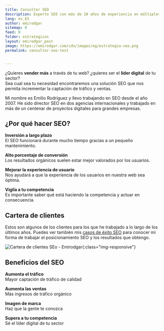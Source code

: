 ```yaml
---
title: Consultor SEO
description: Experto SEO con más de 10 años de experiencia en múltiples agencias, países y proyectos. Hablemos, es gratis.
lang: es_ES
author: emirodgar
sitemap: 0
feed: 0
folder: estrategicos
layout: emirodgar_post
image: https://emirodgar.com/cdn/images/og/estrategia-seo.png
permalink: consultor-seo-test


---
```


¿Quieres **vender más** a través de tu web? ¿quieres ser el **líder digital** de tu sector?  
Sea cual sea tu necesidad encontraremos una solución SEO que nos permita incrementar la captación de tráfico y ventas.

Mi nombre es Emilio Rodríguez y llevo trabajando en SEO desde el año 2007. He sido director SEO en dos agencias internacionales y trabajado en más de un centenar de proyectos digitales para grandes empresas.

## ¿Por qué hacer SEO?

**Inversión a largo plazo**  
El SEO funcionará durante mucho tiempo gracias a un pequeño mantenimiento.  

**Alto porcentaje de conversión**  
Los resultados orgánicos suelen estar mejor valorados por los usuarios.  

**Mejorar la experiencia de usuario**  
Nos ayudará a que la experiencia de los usuarios en nuestra web sea óptima.  

**Vigila a tu competencia**  
Es importante saber qué está haciendo la competencia y actuar en consecuencia.

## Cartera de clientes

Estos son algunos de los clientes para los que he trabajado a lo largo de los últimos años. Puedes ver también mis [casos de éxito SEO](https://emirodgar.com/casos-exito-seo) para conocer mi forma de trabajar el posicionamiento SEO y los resultados que obtengo. 

![Cartera de clientes SEo - Emirodgar](https://emirodgar.com/cdn/images/clients/erg-com-clientes.jpg){:class="img-responsive"}

## Beneficios del SEO

**Aumenta el tráfico**  
Mayor captación de tráfico de calidad  

**Aumenta las ventas**  
Más ingresos de tráfico orgánico  

**Imagen de marca**  
Haz que la gente te conozca  

**Supera a tu competencia**  
Sé el líder digital de tu sector
<!--stackedit_data:
eyJoaXN0b3J5IjpbNDY2NDI1ODA2LC0xMDU4NTc5MDgzLC0xMj
Q3ODQ5OTMwXX0=
-->